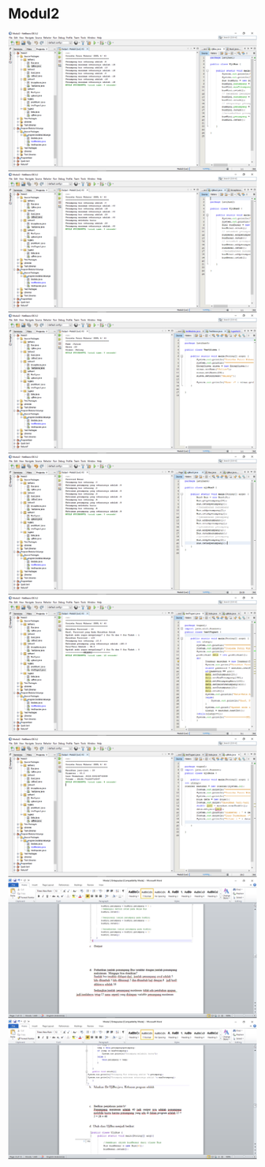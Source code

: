 # Modul2
![alt text](https://github.com/yosieka/Modul2/blob/master/Screenshot%20(23).png)
![alt text](https://github.com/yosieka/Modul2/blob/master/Screenshot%20(24).png)
![alt text](https://github.com/yosieka/Modul2/blob/master/Screenshot%20(25).png)
![alt text](https://github.com/yosieka/Modul2/blob/master/Screenshot%20(26).png)
![alt text](https://github.com/yosieka/Modul2/blob/master/Screenshot%20(27).png)
![alt text](https://github.com/yosieka/Modul2/blob/master/Screenshot%20(28).png)
![alt text](https://github.com/yosieka/Modul2/blob/master/Screenshot%20(29).png)
![alt text](https://github.com/yosieka/Modul2/blob/master/Screenshot%20(30).png)
